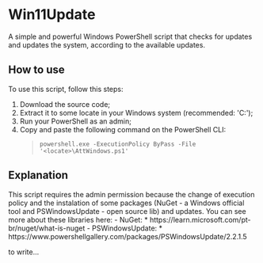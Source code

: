 # Win11Update
A simple and powerful Windows PowerShell script that checks for updates and updates the system, according to the available updates.

## How to use
To use this script, follow this steps:

1. Download the source code;
2. Extract it to some locate in your Windows system (recommended: 'C:\');
3. Run your PowerShell as an admin;
4. Copy and paste the following command on the PowerShell CLI:
   > `powershell.exe -ExecutionPolicy ByPass -File '<locate>\AttWindows.ps1'`

 ## Explanation
<p>
 This script requires the admin permission because the change of execution policy and the instalation of some packages (NuGet - a Windows official tool and PSWindowsUpdate - open source lib) and updates.
   You can see more about these libraries here:
   - NuGet:
      * https://learn.microsoft.com/pt-br/nuget/what-is-nuget
   - PSWindowsUpdate:
      * https://www.powershellgallery.com/packages/PSWindowsUpdate/2.2.1.5
<p>

   to write...

